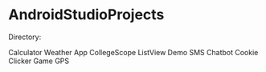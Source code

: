 # AndroidStudioProjects

Directory:

Calculator
Weather App
CollegeScope
ListView Demo
SMS Chatbot
Cookie Clicker Game
GPS
